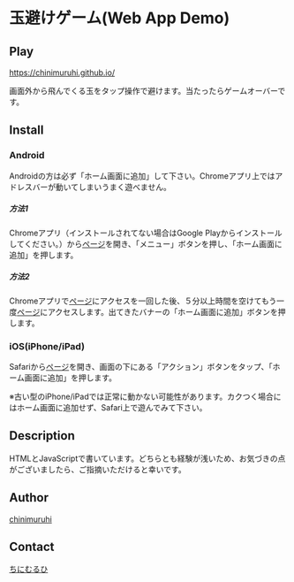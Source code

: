 玉避けゲーム(Web App Demo)
==
## Play
<https://chinimuruhi.github.io/>

画面外から飛んでくる玉をタップ操作で避けます。当たったらゲームオーバーです。

## Install
### Android
Androidの方は必ず「ホーム画面に追加」して下さい。Chromeアプリ上ではアドレスバーが動いてしまいうまく遊べません。

##### 方法1
Chromeアプリ（インストールされてない場合はGoogle Playからインストールしてください。）から[ページ](https://chinimuruhi.github.io/)を開き、「メニュー」ボタンを押し、「ホーム画面に追加」を押します。
##### 方法2
Chromeアプリで[ページ](https://chinimuruhi.github.io/)にアクセスを一回した後、５分以上時間を空けてもう一度[ページ](https://chinimuruhi.github.io/)にアクセスします。出てきたバナーの「ホーム画面に追加」ボタンを押します。

### iOS(iPhone/iPad)
Safariから[ページ](https://chinimuruhi.github.io/)を開き、画面の下にある「アクション」ボタンをタップ、「ホーム画面に追加」を押します。

※古い型のiPhone/iPadでは正常に動かない可能性があります。カクつく場合にはホーム画面に追加せず、Safari上で遊んでみて下さい。

## Description
HTMLとJavaScriptで書いています。どちらとも経験が浅いため、お気づきの点がございましたら、ご指摘いただけると幸いです。

## Author
[chinimuruhi](https://github.com/chinimuruhi)

## Contact
[ちにむるひ](https://twitter.com/ch1n1_net)
